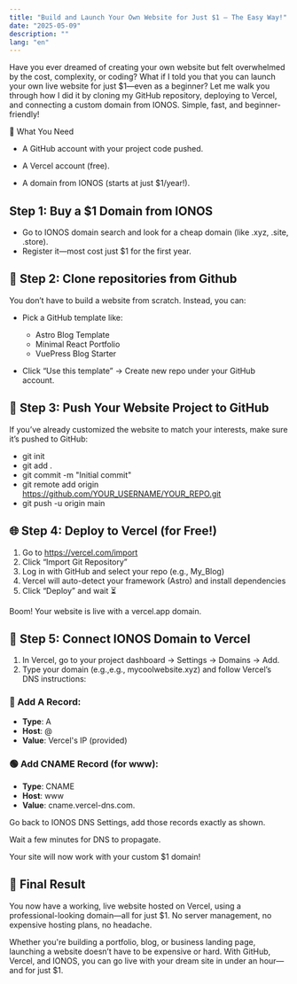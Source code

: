 ```yaml
---
title: "Build and Launch Your Own Website for Just $1 – The Easy Way!"
date: "2025-05-09"
description: ""
lang: "en"
---
```

Have you ever dreamed of creating your own website but felt overwhelmed by the cost, complexity, or coding? What if I told you that you can launch your own live website for just $1—even as a beginner? Let me walk you through how I did it by cloning my GitHub repository, deploying to Vercel, and connecting a custom domain from IONOS. Simple, fast, and beginner-friendly!

🧰 What You Need
- A GitHub account with your project code pushed.

- A Vercel account (free).

- A domain from IONOS (starts at just $1/year!).
## Step 1: Buy a $1 Domain from IONOS
- Go to IONOS domain search and look for a cheap domain (like .xyz, .site, .store).
- Register it—most cost just $1 for the first year.
## 🚀 Step 2: Clone repositories from Github
You don’t have to build a website from scratch. Instead, you can:
- Pick a GitHub template like:
    - Astro Blog Template
    - Minimal React Portfolio
    - VuePress Blog Starter

- Click “Use this template” → Create new repo under your GitHub account.
## 🚀 Step 3: Push Your Website Project to GitHub
If you’ve already customized the website to match your interests, make sure it’s pushed to GitHub:
- git init
- git add .
- git commit -m "Initial commit"
- git remote add origin https://github.com/YOUR_USERNAME/YOUR_REPO.git
- git push -u origin main
## 🌐 Step 4: Deploy to Vercel (for Free!)
1. Go to https://vercel.com/import
2. Click “Import Git Repository”
3. Log in with GitHub and select your repo (e.g., My_Blog)
4. Vercel will auto-detect your framework (Astro) and install dependencies
5. Click “Deploy” and wait ⏳

Boom! Your website is live with a vercel.app domain.
## 🔁 Step 5: Connect IONOS Domain to Vercel
1. In Vercel, go to your project dashboard → Settings → Domains → Add.
2. Type your domain (e.g.,e.g., mycoolwebsite.xyz) and follow Vercel’s DNS instructions:
### 🔵 Add A Record:
- **Type**: A
- **Host**: @
- **Value**: Vercel's IP (provided)
### 🟢 Add CNAME Record (for www):
- **Type**: CNAME
- **Host**: www
- **Value**: cname.vercel-dns.com.

Go back to IONOS DNS Settings, add those records exactly as shown.

Wait a few minutes for DNS to propagate.

Your site will now work with your custom $1 domain!
## 🎉 Final Result
You now have a working, live website hosted on Vercel, using a professional-looking domain—all for just $1. No server management, no expensive hosting plans, no headache. 

Whether you're building a portfolio, blog, or business landing page, launching a website doesn’t have to be expensive or hard. With GitHub, Vercel, and IONOS, you can go live with your dream site in under an hour—and for just $1.
